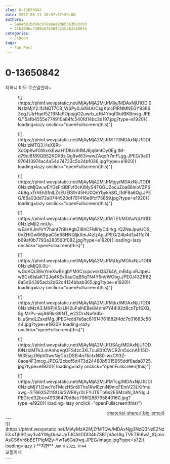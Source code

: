 ```yaml
---
slug: 0-13650842
date: 2022-06-11 10:57:57+09:00
authors:
  - 5a84b81bd09c8789aaa9deb363b83c03
  - 5fb309bc7489a576484431ba8338807e
categories:
  - Jiheon
tags:
  - Fan Post
---
```


# 0-13650842

<div class="post-container" markdown="1">
<div class="content-container md-sidebar__scrollwrap" markdown="1">

지허니 미모 무슨일인데~
<figure markdown="1">
![](https://phinf.wevpstatic.net/MjAyMjA2MjJfMjIy/MDAxNjU1ODI0NzIzMjY2.IfJNQT7C8_WSPy0JxN4ArCsgKpIcPIRNMNEGY93863cg.IUtrHqef5Z1BMaPOpojgO2uwrb_qf64Ynqf0kdBKBmsg.JPEG/15afb4555e774910a84fc540fd14bc3d197.jpg?type=e1920){ loading=lazy onclick="openFullscreen(this)"}
</figure>

<figure markdown="1">
![](https://phinf.wevpstatic.net/MjAyMjA2MjJfMTI1/MDAxNjU1ODI0NzIzMTQ3.HsX8Rt-XdOpKwfGWxrkEwaH1DIUxih1MJ6jq6mtOy0Eg.tM-d79qI8189Q9S2KDX8sjQg9wl83vwwZAqcfr7mFLgg.JPEG/9a01976413974ac4a54d74733c5b24bf036.jpg?type=e1920){ loading=lazy onclick="openFullscreen(this)"}
</figure>

<figure markdown="1">
![](https://phinf.wevpstatic.net/MjAyMjA2MjJfMjgy/MDAxNjU1ODI0NzIzMjQw.wEYGsFrBBFvf0cKlMyS47GGUZocuZoa88inoVZPS4b8g.xTrhEhSfnlLZsEUEIS9r45HU0QnYbykn8G_l1dF8a6Qg.JPEG/85a03dd72a0744528df791416e8fcf75859.jpg?type=e1920){ loading=lazy onclick="openFullscreen(this)"}
</figure>

<figure markdown="1">
![](https://phinf.wevpstatic.net/MjAyMjA2MjJfMTE1/MDAxNjU1ODI0NzIzMjI2.nnUy-wEaVKJm1VY7hahf7r9HAgbZl8hCFMlriyCdIrkg.rQ2NeJpwUOS_0vZHlGw66BpaC5n68HNQljkXmJ4zlzAg.JPEG/24b4d1a41fc74b69af0b7793a383560f082.jpg?type=e1920){ loading=lazy onclick="openFullscreen(this)"}
</figure>

<figure markdown="1">
![](https://phinf.wevpstatic.net/MjAyMjA2MjJfMjUg/MDAxNjU1ODI0NzIzMjQ0.0U-wGqKQL89xYneXwBrigbYM0CxcpcvskQSZk4A_mB4g.xRJtpeUw6Cx6IsIaKT2Jq4KEx6auOqB5qTN4Y5nVWOog.JPEG/4321f828a5d64395acb2d62d4134bbab365.jpg?type=e1920){ loading=lazy onclick="openFullscreen(this)"}
</figure>

<figure markdown="1">
![](https://phinf.wevpstatic.net/MjAyMjA2MjJfMjkx/MDAxNjU1ODI0NzIzMzA3.MXPjKSsLlH2uPaIhEBei84nmPY44i92zBcnTp1SXQ_8g.MrPv-wijA6Rkr89NT_w22DrxNw1r4b-b_uSmdLZsxdMg.JPEG/edd7e8ac81614761882f4dc7c01683c5844.jpg?type=e1920){ loading=lazy onclick="openFullscreen(this)"}
</figure>

<figure markdown="1">
![](https://phinf.wevpstatic.net/MjAyMjA2MjJfOSAg/MDAxNjU1ODI0NzIzMTk3.mAnhqVqOFS4zc3XLTcu83tCWCR2m5ocnAfl15C-W35sg.O6pV0wvNgCozDSEI4n7bctxNS0-wxC93Z-8aoa4F3mcg.JPEG/2cbdf5d473d24480b5015955ddf6ada8725.jpg?type=e1920){ loading=lazy onclick="openFullscreen(this)"}
</figure>

<figure markdown="1">
![](https://phinf.wevpstatic.net/MjAyMjA2MjJfMTcg/MDAxNjU1ODI0NzIzMjY1.DwcYoTMczHSnt8Tha1KwIEzniN9mcFEmV23LKifmoxwg.-3T66XSZt1GUSr3WR9yr0LFYJT9Tb6s2ESMzaN_3ANIg.JPEG/cd32bce49336470d8ac706f288795840160.jpg?type=e1920){ loading=lazy onclick="openFullscreen(this)"}
</figure>


</div>
</div>

<div style="text-align: right;" markdown="1">
<a href="https://weverse.io/fromis9/fanpost/0-13650842" style="text-align: right;">:material-share:{.big-emoji}</a>
</div>
---

<div class="comments-container md-sidebar__scrollwrap" markdown="1">
<div class="comment" markdown="1">
<div class='id-container' markdown="1">
![](https://phinf.wevpstatic.net/MjAyMzA2MjZfMTQw/MDAxNjg3NzQ3NzE2NzE3.sTjhSGjoy3v4YWgOusaUyTJCAiIDDI34b7SBTjVAeUIg.TVETBI6wZ_tQjmoAsCS6Vr6bBETPlgMZy-YwTa6Gs0wg.JPEG/image.jpg?type=s72){ loading=lazy }
**<span class="artist">지헌</span>** <small>Jun 11 2022, 11:44</small><br>
</div>
<div class='comment-body' markdown="1">
꼬질이네
</div>
</div>
</div>
---
